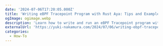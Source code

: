 ```yaml
---
date: '2024-07-06T17:20:05.000Z'
title: 'Writing eBPF Tracepoint Program with Rust Aya: Tips and Example'
ogImage: ogimage.webp
description: 'Learn how to write and run an eBPF Tracepoint program with Rust Aya'
externalUrl: 'https://yuki-nakamura.com/2024/07/06/writing-ebpf-tracepoint-program-with-rust-aya-tips-and-example/'
categories:
  - How-To
---
```

